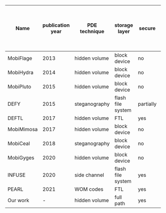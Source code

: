 | Name  | publication year| PDE technique | storage layer | secure | Compatiable with the architecture of mainstream mobile devices | scalable | user-oriented |
| ------------- | ------------- | ------------- | ------------- | ------------- | ------------- | ------------- | ------------- |
| MobiFlage  | 2013  | hidden volume | block device | no | yes | yes | yes |
| MobiHydra  | 2014  | hidden volume | block device | no | yes | yes | yes |
| MobiPluto  | 2015  | hidden volume | block device | no | yes | yes | yes |
| DEFY  | 2015  | steganography | flash file system | partially | no | yes | yes |
| DEFTL  | 2017  | hidden volume | FTL | yes | yes | no | no |
| MobiMimosa  | 2017  | hidden volume | block device | no | yes | yes | yes |
| MobiCeal  | 2018  | steganography | block device | no | yes | yes | yes |
| MobiGyges  | 2020  | hidden volume | block device | no | yes | yes | yes |
| INFUSE  | 2020  | side channel | flash file system | yes | no | no | yes |
| PEARL  | 2021  | WOM codes | FTL | yes | yes | no | no |
| Our work  | -  | hidden volume | full path | yes | yes | yes | yes |
